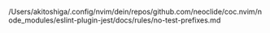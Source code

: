 /Users/akitoshiga/.config/nvim/dein/repos/github.com/neoclide/coc.nvim/node_modules/eslint-plugin-jest/docs/rules/no-test-prefixes.md